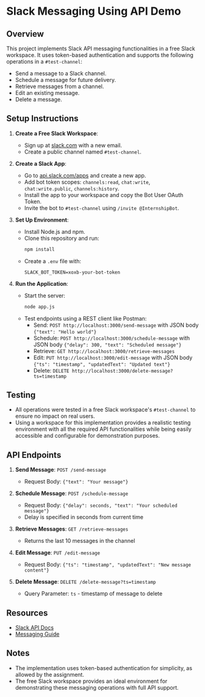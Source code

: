 # Slack Messaging Using API Demo

## Overview
This project implements Slack API messaging functionalities in a free Slack workspace. It uses token-based authentication and supports the following operations in a `#test-channel`:
- Send a message to a Slack channel.
- Schedule a message for future delivery.
- Retrieve messages from a channel.
- Edit an existing message.
- Delete a message.

## Setup Instructions
1. **Create a Free Slack Workspace**:
   - Sign up at [slack.com](https://slack.com) with a new email.
   - Create a public channel named `#test-channel`.

2. **Create a Slack App**:
   - Go to [api.slack.com/apps](https://api.slack.com/apps) and create a new app.
   - Add bot token scopes: `channels:read`, `chat:write`, `chat:write.public`, `channels:history`.
   - Install the app to your workspace and copy the Bot User OAuth Token.
   - Invite the bot to `#test-channel` using `/invite @InternshipBot`.

3. **Set Up Environment**:
   - Install Node.js and npm.
   - Clone this repository and run:
     ```bash
     npm install
     ```
   - Create a `.env` file with:
     ```env
     SLACK_BOT_TOKEN=xoxb-your-bot-token
     ```

4. **Run the Application**:
   - Start the server:
     ```bash
     node app.js
     ```
   - Test endpoints using a REST client like Postman:
     - Send: `POST http://localhost:3000/send-message` with JSON body `{"text": "Hello world"}`
     - Schedule: `POST http://localhost:3000/schedule-message` with JSON body `{"delay": 300, "text": "Scheduled message"}`
     - Retrieve: `GET http://localhost:3000/retrieve-messages`
     - Edit: `PUT http://localhost:3000/edit-message` with JSON body `{"ts": "timestamp", "updatedText": "Updated text"}`
     - Delete: `DELETE http://localhost:3000/delete-message?ts=timestamp`

## Testing
- All operations were tested in a free Slack workspace's `#test-channel` to ensure no impact on real users.
- Using a workspace for this implementation provides a realistic testing environment with all the required API functionalities while being easily accessible and configurable for demonstration purposes.

## API Endpoints
1. **Send Message**: `POST /send-message`
   - Request Body: `{"text": "Your message"}`

2. **Schedule Message**: `POST /schedule-message`
   - Request Body: `{"delay": seconds, "text": "Your scheduled message"}`
   - Delay is specified in seconds from current time

3. **Retrieve Messages**: `GET /retrieve-messages`
   - Returns the last 10 messages in the channel

4. **Edit Message**: `PUT /edit-message`
   - Request Body: `{"ts": "timestamp", "updatedText": "New message content"}`

5. **Delete Message**: `DELETE /delete-message?ts=timestamp`
   - Query Parameter: `ts` - timestamp of message to delete

## Resources
- [Slack API Docs](https://api.slack.com/apis)
- [Messaging Guide](https://api.slack.com/messaging)

## Notes
- The implementation uses token-based authentication for simplicity, as allowed by the assignment.
- The free Slack workspace provides an ideal environment for demonstrating these messaging operations with full API support.
